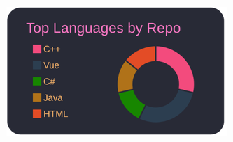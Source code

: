 [![](https://raw.githubusercontent.com/haoRchen/haoRchen/main/profile-summary-card-output/dracula/1-repos-per-language.svg)](https://github.com/vn7n24fzkq/github-profile-summary-cards)
